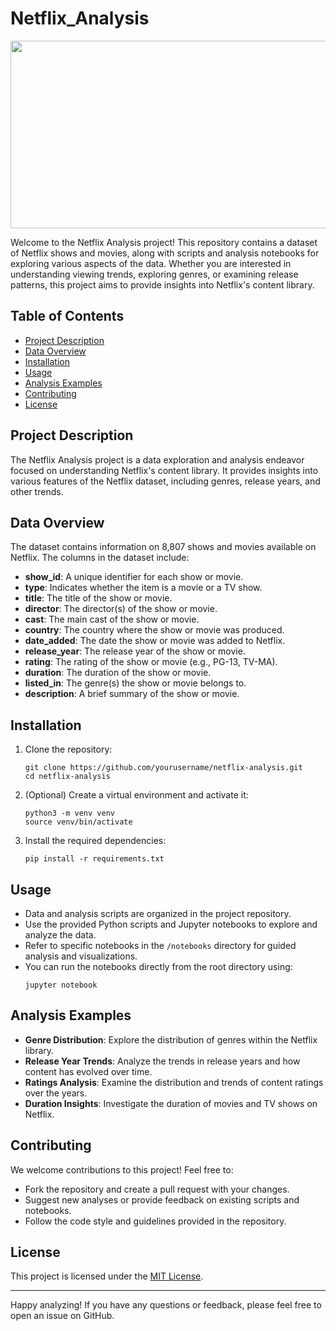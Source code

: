 # Netflix_Analysis

<center>
<img src="avengers.jpg" alt="" width="900px" height="300px">
</center>

Welcome to the Netflix Analysis project! This repository contains a dataset of Netflix shows and movies, along with scripts and analysis notebooks for exploring various aspects of the data. Whether you are interested in understanding viewing trends, exploring genres, or examining release patterns, this project aims to provide insights into Netflix's content library.

## Table of Contents
- [Project Description](#project-description)
- [Data Overview](#data-overview)
- [Installation](#installation)
- [Usage](#usage)
- [Analysis Examples](#analysis-examples)
- [Contributing](#contributing)
- [License](#license)

## Project Description
The Netflix Analysis project is a data exploration and analysis endeavor focused on understanding Netflix's content library. It provides insights into various features of the Netflix dataset, including genres, release years, and other trends.

## Data Overview
The dataset contains information on 8,807 shows and movies available on Netflix. The columns in the dataset include:

- **show_id**: A unique identifier for each show or movie.
- **type**: Indicates whether the item is a movie or a TV show.
- **title**: The title of the show or movie.
- **director**: The director(s) of the show or movie.
- **cast**: The main cast of the show or movie.
- **country**: The country where the show or movie was produced.
- **date_added**: The date the show or movie was added to Netflix.
- **release_year**: The release year of the show or movie.
- **rating**: The rating of the show or movie (e.g., PG-13, TV-MA).
- **duration**: The duration of the show or movie.
- **listed_in**: The genre(s) the show or movie belongs to.
- **description**: A brief summary of the show or movie.

## Installation
1. Clone the repository:
    ```shell
    git clone https://github.com/yourusername/netflix-analysis.git
    cd netflix-analysis
    ```

2. (Optional) Create a virtual environment and activate it:
    ```shell
    python3 -m venv venv
    source venv/bin/activate
    ```

3. Install the required dependencies:
    ```shell
    pip install -r requirements.txt
    ```

## Usage
- Data and analysis scripts are organized in the project repository.
- Use the provided Python scripts and Jupyter notebooks to explore and analyze the data.
- Refer to specific notebooks in the `/notebooks` directory for guided analysis and visualizations.
- You can run the notebooks directly from the root directory using:
    ```shell
    jupyter notebook
    ```

## Analysis Examples
- **Genre Distribution**: Explore the distribution of genres within the Netflix library.
- **Release Year Trends**: Analyze the trends in release years and how content has evolved over time.
- **Ratings Analysis**: Examine the distribution and trends of content ratings over the years.
- **Duration Insights**: Investigate the duration of movies and TV shows on Netflix.

## Contributing
We welcome contributions to this project! Feel free to:
- Fork the repository and create a pull request with your changes.
- Suggest new analyses or provide feedback on existing scripts and notebooks.
- Follow the code style and guidelines provided in the repository.

## License
This project is licensed under the [MIT License](LICENSE).

---

Happy analyzing! If you have any questions or feedback, please feel free to open an issue on GitHub.
